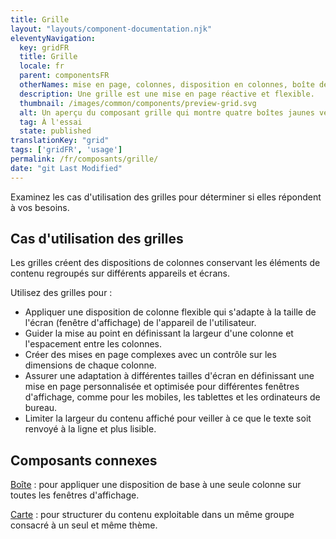 ```yaml
---
title: Grille
layout: "layouts/component-documentation.njk"
eleventyNavigation:
  key: gridFR
  title: Grille
  locale: fr
  parent: componentsFR
  otherNames: mise en page, colonnes, disposition en colonnes, boîte de style grille.
  description: Une grille est une mise en page réactive et flexible.
  thumbnail: /images/common/components/preview-grid.svg
  alt: Un aperçu du composant grille qui montre quatre boîtes jaunes verticales alignées horizontalement représentant des colonnes sur une page.
  tag: À l'essai
  state: published
translationKey: "grid"
tags: ['gridFR', 'usage']
permalink: /fr/composants/grille/
date: "git Last Modified"
---
```


Examinez les cas d'utilisation des grilles pour déterminer si elles répondent à vos besoins.

## Cas d'utilisation des grilles

Les grilles créent des dispositions de colonnes conservant les éléments de contenu regroupés sur différents appareils et écrans.

Utilisez des grilles pour :

- Appliquer une disposition de colonne flexible qui s'adapte à la taille de l'écran (fenêtre d'affichage) de l'appareil de l'utilisateur.
- Guider la mise au point en définissant la largeur d'une colonne et l'espacement entre les colonnes.
- Créer des mises en page complexes avec un contrôle sur les dimensions de chaque colonne.
- Assurer une adaptation à différentes tailles d'écran en définissant une mise en page personnalisée et optimisée pour différentes fenêtres d'affichage, comme pour les mobiles, les tablettes et les ordinateurs de bureau.
- Limiter la largeur du contenu affiché pour veiller à ce que le texte soit renvoyé à la ligne et plus lisible.

<article class="bg-full-width bg-primary text-light pt-500 pb-400 my-500">
  <h2 class="mt-0 mb-400">Composants connexes</h2>

  <a href="{{ links.container }}" class="link-light">Boîte</a> : pour appliquer une disposition de base à une seule colonne sur toutes les fenêtres d'affichage.

  <a href="{{ links.card }}" class="link-light">Carte</a> : pour structurer du contenu exploitable dans un même groupe consacré à un seul et même thème.
</article>
